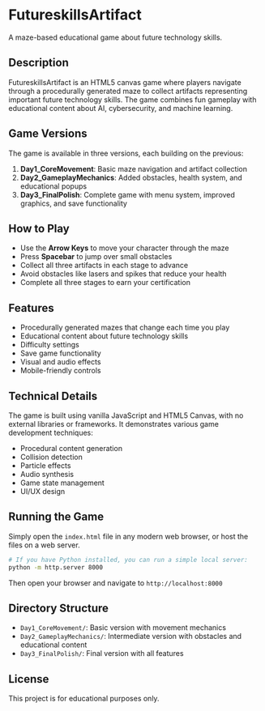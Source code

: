 # FutureskillsArtifact

A maze-based educational game about future technology skills.

## Description

FutureskillsArtifact is an HTML5 canvas game where players navigate through a procedurally generated maze to collect artifacts representing important future technology skills. The game combines fun gameplay with educational content about AI, cybersecurity, and machine learning.

## Game Versions

The game is available in three versions, each building on the previous:

1. **Day1_CoreMovement**: Basic maze navigation and artifact collection
2. **Day2_GameplayMechanics**: Added obstacles, health system, and educational popups
3. **Day3_FinalPolish**: Complete game with menu system, improved graphics, and save functionality

## How to Play

- Use the **Arrow Keys** to move your character through the maze
- Press **Spacebar** to jump over small obstacles
- Collect all three artifacts in each stage to advance
- Avoid obstacles like lasers and spikes that reduce your health
- Complete all three stages to earn your certification

## Features

- Procedurally generated mazes that change each time you play
- Educational content about future technology skills
- Difficulty settings
- Save game functionality
- Visual and audio effects
- Mobile-friendly controls

## Technical Details

The game is built using vanilla JavaScript and HTML5 Canvas, with no external libraries or frameworks. It demonstrates various game development techniques:

- Procedural content generation
- Collision detection
- Particle effects
- Audio synthesis
- Game state management
- UI/UX design

## Running the Game

Simply open the `index.html` file in any modern web browser, or host the files on a web server.

```bash
# If you have Python installed, you can run a simple local server:
python -m http.server 8000
```

Then open your browser and navigate to `http://localhost:8000`

## Directory Structure

- `Day1_CoreMovement/`: Basic version with movement mechanics
- `Day2_GameplayMechanics/`: Intermediate version with obstacles and educational content
- `Day3_FinalPolish/`: Final version with all features

## License

This project is for educational purposes only. 